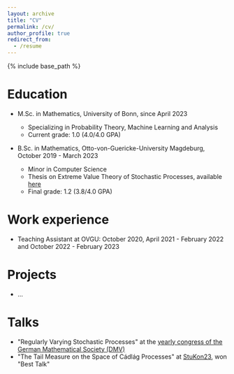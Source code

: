 ```yaml
---
layout: archive
title: "CV"
permalink: /cv/
author_profile: true
redirect_from:
  - /resume
---
```


{% include base_path %}

Education
======
* M.Sc. in Mathematics, University of Bonn, since April 2023
  * Specializing in Probability Theory, Machine Learning and Analysis
  * Current grade: 1.0 (4.0/4.0 GPA)

* B.Sc. in Mathematics, Otto-von-Guericke-University Magdeburg, October 2019 - March 2023
  * Minor in Computer Science 
  * Thesis on Extreme Value Theory of Stochastic Processes, available [here](https://fekonrad.github.io/publication/BA_thesis)
  * Final grade: 1.2 (3.8/4.0 GPA)

Work experience
======
* Teaching Assistant at OVGU: October 2020, April 2021 - February 2022 and October 2022 - February 2023
 
Projects 
====== 
* ...

Talks 
======
* "Regularly Varying Stochastic Processes" at the [yearly congress of the German Mathematical Society (DMV)](https://www.tu-ilmenau.de/dmv2023/program)
* "The Tail Measure on the Space of Cádlág Processes" at [StuKon23](https://stukon.uni-bremen.de/programm.html), won "Best Talk"

